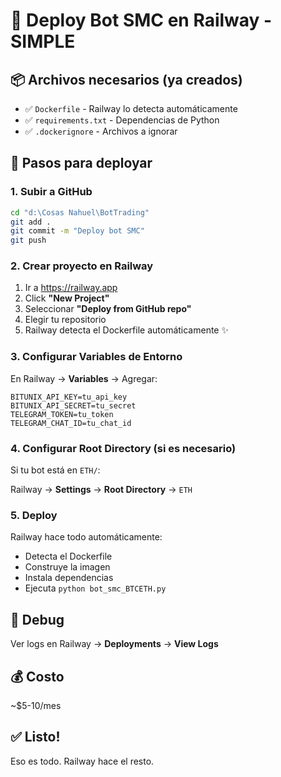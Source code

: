 # 🚂 Deploy Bot SMC en Railway - SIMPLE

## 📦 Archivos necesarios (ya creados)

- ✅ `Dockerfile` - Railway lo detecta automáticamente
- ✅ `requirements.txt` - Dependencias de Python
- ✅ `.dockerignore` - Archivos a ignorar

## 🚀 Pasos para deployar

### 1. Subir a GitHub

```bash
cd "d:\Cosas Nahuel\BotTrading"
git add .
git commit -m "Deploy bot SMC"
git push
```

### 2. Crear proyecto en Railway

1. Ir a https://railway.app
2. Click **"New Project"**
3. Seleccionar **"Deploy from GitHub repo"**
4. Elegir tu repositorio
5. Railway detecta el Dockerfile automáticamente ✨

### 3. Configurar Variables de Entorno

En Railway → **Variables** → Agregar:

```
BITUNIX_API_KEY=tu_api_key
BITUNIX_API_SECRET=tu_secret
TELEGRAM_TOKEN=tu_token
TELEGRAM_CHAT_ID=tu_chat_id
```

### 4. Configurar Root Directory (si es necesario)

Si tu bot está en `ETH/`:

Railway → **Settings** → **Root Directory** → `ETH`

### 5. Deploy

Railway hace todo automáticamente:
- Detecta el Dockerfile
- Construye la imagen
- Instala dependencias
- Ejecuta `python bot_smc_BTCETH.py`

## 🐛 Debug

Ver logs en Railway → **Deployments** → **View Logs**

## 💰 Costo

~$5-10/mes

## ✅ Listo!

Eso es todo. Railway hace el resto.
